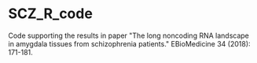 # SCZ_R_code
Code supporting the results in paper "The long noncoding RNA landscape in amygdala tissues from schizophrenia patients." EBioMedicine 34 (2018): 171-181.
